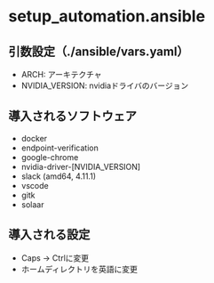 # setup_automation.ansible

## 引数設定（./ansible/vars.yaml）
- ARCH: アーキテクチャ
- NVIDIA_VERSION: nvidiaドライバのバージョン

## 導入されるソフトウェア
- docker
- endpoint-verification
- google-chrome
- nvidia-driver-[NVIDIA_VERSION]
- slack (amd64, 4.11.1)
- vscode
- gitk
- solaar

## 導入される設定
- Caps -> Ctrlに変更
- ホームディレクトリを英語に変更
